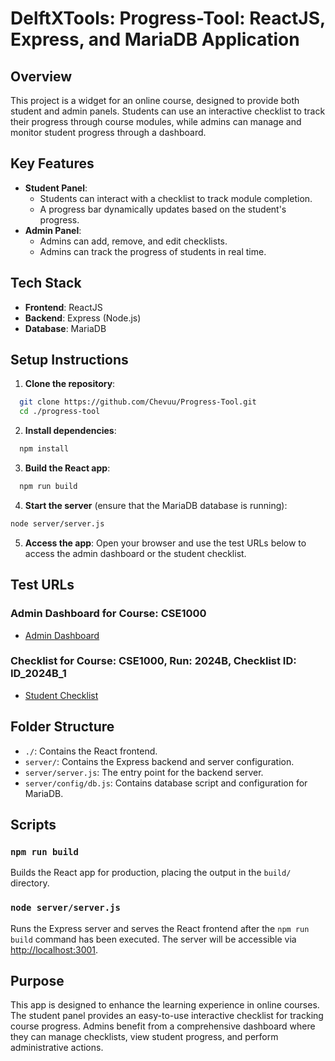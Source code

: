 # DelftXTools: Progress-Tool: ReactJS, Express, and MariaDB Application

## Overview
This project is a widget for an online course, designed to provide both student and admin panels. Students can use an interactive checklist to track their progress through course modules, while admins can manage and monitor student progress through a dashboard.

## Key Features
- **Student Panel**: 
  - Students can interact with a checklist to track module completion.
  - A progress bar dynamically updates based on the student's progress.
- **Admin Panel**:
  - Admins can add, remove, and edit checklists.
  - Admins can track the progress of students in real time.

## Tech Stack
- **Frontend**: ReactJS
- **Backend**: Express (Node.js)
- **Database**: MariaDB

## Setup Instructions

1. **Clone the repository**:
```bash 
  git clone https://github.com/Chevuu/Progress-Tool.git
  cd ./progress-tool
```

2. **Install dependencies**:
```bash
  npm install
```

3. **Build the React app**:
```bash
  npm run build
```

4. **Start the server** (ensure that the MariaDB database is running):
```bash
node server/server.js
```

5. **Access the app**:
   Open your browser and use the test URLs below to access the admin dashboard or the student checklist.

## Test URLs

### Admin Dashboard for Course: CSE1000
- [Admin Dashboard](http://localhost:3001/admin/get-all/CSE1000)

### Checklist for Course: CSE1000, Run: 2024B, Checklist ID: ID_2024B_1
- [Student Checklist](http://localhost:3001/CSE1000/2024B/ID_2024B_1)

## Folder Structure
- `./`: Contains the React frontend.
- `server/`: Contains the Express backend and server configuration.
- `server/server.js`: The entry point for the backend server.
- `server/config/db.js`: Contains database script and configuration for MariaDB.

## Scripts

### `npm run build`
Builds the React app for production, placing the output in the `build/` directory.

### `node server/server.js`
Runs the Express server and serves the React frontend after the `npm run build` command has been executed. The server will be accessible via [http://localhost:3001](http://localhost:3001).

## Purpose
This app is designed to enhance the learning experience in online courses. The student panel provides an easy-to-use interactive checklist for tracking course progress. Admins benefit from a comprehensive dashboard where they can manage checklists, view student progress, and perform administrative actions.